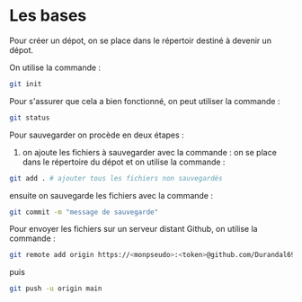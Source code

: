 # Les bases

Pour créer un dépot, on se place dans le répertoir destiné à devenir un dépot.

On utilise la commande :
```sh
git init
```

Pour s'assurer que cela a bien fonctionné, on peut utiliser la commande :
```sh
git status
```

Pour sauvegarder on procède en deux étapes :
1. on ajoute les fichiers à sauvegarder avec la commande :
on se place dans le répertoire du dépot et on utilise la commande :
```sh
git add . # ajouter tous les fichiers non sauvegardés
```
ensuite on sauvegarde les fichiers avec la commande :
```sh
git commit -m "message de sauvegarde"
```
Pour envoyer les fichiers sur un serveur distant Github, on utilise la commande :
```sh
git remote add origin https://<monpseudo>:<token>@github.com/Durandal69/ISITECH-2024-2025-B1.git
```
puis
```sh
git push -u origin main
```



